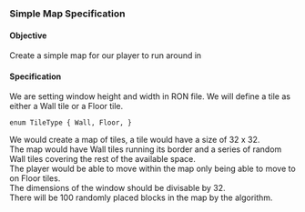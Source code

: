 ### Simple Map Specification  

#### Objective
Create a simple map for our player to run around in

#### Specification
We are setting window height and width in RON file.  We will define a tile as either a Wall tile or a Floor tile.

`enum TileType {
    Wall,
    Floor,
}`

We would create a map of tiles, a tile would have a size of 32 x 32.  
The map would have Wall tiles running its border and a series of random Wall tiles covering the rest of the available space.  
The player would be able to move within the map only being able to move to on Floor tiles.  
The dimensions of the window should be divisable by 32.  
There will be 100 randomly placed blocks in the map by the algorithm.


